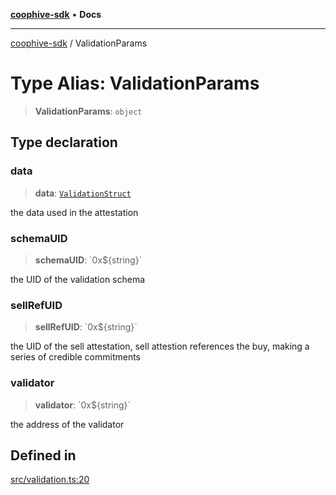 [**coophive-sdk**](../README.md) • **Docs**

***

[coophive-sdk](../globals.md) / ValidationParams

# Type Alias: ValidationParams

> **ValidationParams**: `object`

## Type declaration

### data

> **data**: [`ValidationStruct`](ValidationStruct.md)

the data used in the attestation

### schemaUID

> **schemaUID**: \`0x$\{string\}\`

the UID of the validation schema

### sellRefUID

> **sellRefUID**: \`0x$\{string\}\`

the UID of the sell attestation, sell attestion references the buy, making a series of credible commitments

### validator

> **validator**: \`0x$\{string\}\`

the address of the validator

## Defined in

[src/validation.ts:20](https://github.com/CoopHive/coophive-sdk/blob/cfd0d3f7ead89762749d2fff704f01ea6070d919/src/validation.ts#L20)

